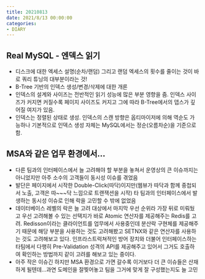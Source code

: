 ```yaml
---
title: 20210813
date: 2021/8/13 00:00:00
categories:
- DIARY
---
```


## Real MySQL - 엔덱스 읽기
- 디스크에 대한 엑세스 설명(순차/랜덤) 그리고 랜덤 엑세스의 횟수를 줄이는 것이 바로 쿼리 튜닝의 대부분이라는 것!
- B-Tree 기반의 인덱스 생성/변경/삭제에 대한 개론
- 인덱스의 설계와 사이즈는 전반적인 읽기 성능에 많은 부분 영향을 줌. 인덱스 사이즈가 커지면 커질수록 페이지 사이즈도 커지고 그에 따라 B-Tree에서의 뎁스가 깊어질 여지가 있음.
- 인덱스는 정렬된 상태로 생성. 인덱스의 스캔 방향은 옵티마이저에 의해 역순도 가능하나 기본적으로 인덱스 생성 자체는 MySQL에서는 정순(오름차순)을 기준으로 함.

## MSA와 같은 업무 환경에서...
- 다른 팀과의 인터페이스에서 늘 고려해야 할 부분을 놓쳐서 운영상의 큰 이슈까지는 아니었지만 아주 소수의 고객들이 동시성 이슈를 겪었음
- 발단은 페이지에서 시작한 Double-Click(따닥)이지만(웹뷰가 따닥과 함께 중첩되서 노출, 고객은 따~~~닥 느낌으로 트랜잭션을 시작) 타 팀과의 인터페이스에서 발생하는 동시성 이슈로 인해 락을 고민할 수 밖에 없었음
- 데이터베이스 레벨의 락은 늘 고려 대상에서 마지막 우선 순위라 가장 뒤로 미뤄뒀고 우선 고려해볼 수 있는 선택지가 바로 Atomic 연산자를 제공해주는 Redis를 고려. Redisson이라는 클라이언트를 업무에서 사용중인데 분산락 구현체를 제공해주기 때문에 해당 부분을 사용하는 것도 고려해봤고 SETNX와 같은 연산자를 사용하는 것도 고려해보고 있다. 인프라스트럭쳐적인 방어 장치와 더불어 인터페이스하는 타팀에서 다행히 Pre-Validation 성격의 API를 제공해주고 있어서 그거도 호출하여 확인하는 방법까지 같이 고려를 해보고 있는 중이다.
- 아주 작은 이슈긴 하지만 MSA 환경으로 가면 갈수록 이거보다 더 큰 이슈들은 산재하게 될텐데...과연 도메인을 잘찢어놓고 팀을 그거에 맞게 잘 구성했는지도 늘 고민
